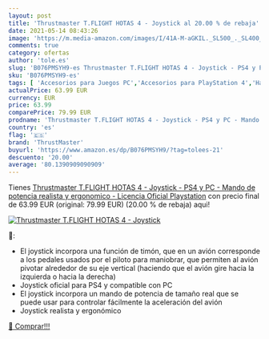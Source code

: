 ```yaml
---
layout: post
title: 'Thrustmaster T.FLIGHT HOTAS 4 - Joystick al 20.00 % de rebaja'
date: 2021-05-14 08:43:26
image: 'https://m.media-amazon.com/images/I/41A-M-aGKIL._SL500_._SL400_.jpg'
comments: true
category: ofertas
author: 'tole.es'
slug: 'B076PMSYH9-es Thrustmaster T.FLIGHT HOTAS 4 - Joystick - PS4 y PC -...'
sku: 'B076PMSYH9-es'
tags: [ 'Accesorios para Juegos PC','Accesorios para PlayStation 4','Hardware y juegos para PlayStation 4','Joysticks para PC','Joysticks para PlayStation 4','Juegos y Accesorios para PC','Mandos de juego para PC','Mandos y controles para PlayStation 4','Videojuegos','playstation','ps4','thrustmaster', ]
actualPrice: 63.99 EUR
currency: EUR
price: 63.99
comparePrice: 79.99 EUR
prodname: 'Thrustmaster T.FLIGHT HOTAS 4 - Joystick - PS4 y PC - Mando de potencia realista y ergonomico - Licencia Oficial Playstation'
country: 'es'
flag: '🇪🇸'
brand: 'ThrustMaster'
buyurl: 'https://www.amazon.es/dp/B076PMSYH9/?tag=tolees-21'
descuento: '20.00'
average: '80.1390909090909'
---
```


Tienes [Thrustmaster T.FLIGHT HOTAS 4 - Joystick - PS4 y PC - Mando de potencia realista y ergonomico - Licencia Oficial Playstation](https://www.amazon.es/dp/B076PMSYH9/?tag=tolees-21) con precio final de  63.99 EUR (original: 79.99 EUR) (20.00 %  de rebaja) aqui!

[![Thrustmaster T.FLIGHT HOTAS 4 - Joystick](https://m.media-amazon.com/images/I/41A-M-aGKIL._SL500_._SL400_.jpg)](https://www.amazon.es/dp/B076PMSYH9/?tag=tolees-21)

🔎:

- El joystick incorpora una función de timón, que en un avión corresponde a los pedales usados por el piloto para maniobrar, que permiten al avión pivotar alrededor de su eje vertical (haciendo que el avión gire hacia la izquierda o hacia la derecha)
- Joystick oficial para PS4 y compatible con PC
- El joystick incorpora un mando de potencia de tamaño real que se puede usar para controlar fácilmente la aceleración del avión
- Joystick realista y ergonómico

[🛒 Comprar!!!](https://www.amazon.es/dp/B076PMSYH9/?tag=tolees-21)
